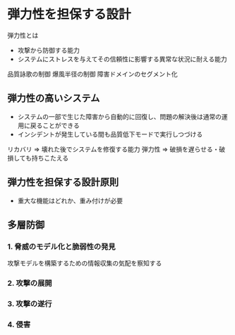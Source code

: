 # 弾力性を担保する設計

弾力性とは
- 攻撃から防御する能力
- システムにストレスを与えてその信頼性に影響する異常な状況に耐える能力

品質詠歌の制御
爆風半径の制御
障害ドメインのセグメント化


## 弾力性の高いシステム
- システムの一部で生じた障害から自動的に回復し、問題の解決後は通常の運用に戻ることができる
- インシデントが発生している間も品質低下モードで実行しつづける


リカバリ => 壊れた後でシステムを修復する能力
弾力性 => 破損を遅らせる・破損しても持ちこたえる

## 弾力性を担保する設計原則
- 重大な機能はどれか、重み付けが必要

## 多層防御
### 1. 脅威のモデル化と脆弱性の発見
攻撃モデルを構築するための情報収集の気配を察知する

### 2. 攻撃の展開

### 3. 攻撃の遂行

### 4. 侵害



